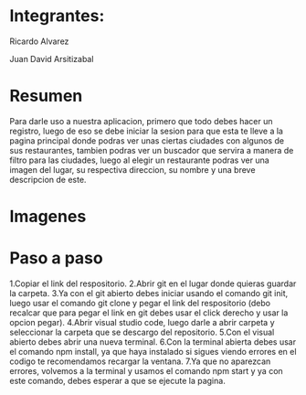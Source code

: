 # Integrantes:

Ricardo Alvarez

Juan David Arsitizabal
# Resumen

Para darle uso a nuestra aplicacion, primero que todo debes hacer un registro, luego de eso se debe iniciar la sesion para que esta te lleve a la pagina principal donde podras ver unas ciertas ciudades con algunos de sus restaurantes, tambien podras ver un buscador que servira a manera de filtro para las ciudades, luego al elegir un restaurante podras ver una imagen del lugar, su respectiva direccion, su nombre y una breve descripcion de este.

# Imagenes 

# Paso a paso

1.Copiar el link del respositorio.
2.Abrir git en el lugar donde quieras guardar la carpeta.
3.Ya con el git abierto debes iniciar usando el comando git init, luego usar el comando git clone y pegar el link del respositorio (debo recalcar que para pegar el link en git debes usar el click derecho y usar la opcion pegar).
4.Abrir visual studio code, luego darle a abrir carpeta y seleccionar la carpeta que se descargo del repositorio.
5.Con el visual abierto debes abrir una nueva terminal. 
6.Con la terminal abierta debes usar el comando npm install, ya que haya instalado si sigues viendo errores en el codigo te recomendamos recargar la ventana.
7.Ya que no aparezcan errores, volvemos a la terminal y usamos el comando npm start y ya con este comando, debes esperar a que se ejecute la pagina.
